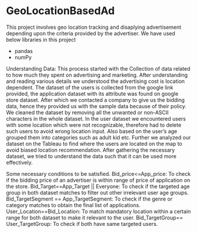 # GeoLocationBasedAd

This project involves geo location tracking and disaplying advertisement depending upon the criteria provided by the advertiser.
We have used below libraries in this project
* pandas
* numPy

Understanding Data:
This process started with the Collection of data related to how much they spent on advertising and marketing. After understanding and reading various details we understood the advertising cost is location dependent. The dataset of the users is collected from the google link provided, the application dataset with its attribute was found on google store dataset. After which we contacted a company to give us the bidding data, hence they provided us with the sample data because of their policy.
We cleaned the dataset by removing all the unwanted or non-ASCII characters in the whole dataset. In the user dataset we encountered users with some location which were not recognizable, therefore had to delete such users to avoid wrong location input. Also based on the user’s age grouped them into categories such as adult kid etc. Further we analyzed our dataset on the Tableau to find where the users are located on the map to avoid biased location recommendation. 
After gathering the necessary dataset, we tried to understand the data such that it can be used more effectively.

Some necessary conditions to be satisfied.
Bid_price<=App_price: To check if the bidding price of an advertiser is within range of price of application on the store.
Bid_Target==App_Target || Everyone: To check if the targeted age group in both dataset matches to filter out other irrelevant user age groups.
Bid_TargetSegment == App_TargetSegment: To check if the genre or category matches to obtain the final list of applications.
User_Location==Bid_Location: To match mandatory location within a certain range for both dataset to make it relevant to the user.
Bid_TargetGroup== User_TargetGroup: To check if both have same targeted users.
